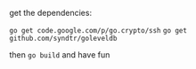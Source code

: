 get the dependencies:

`go get code.google.com/p/go.crypto/ssh`
`go get github.com/syndtr/goleveldb`

then `go build` and have fun

